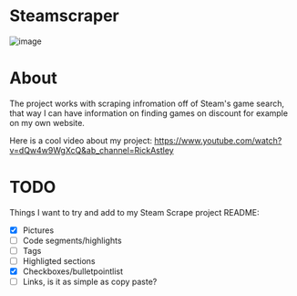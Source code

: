 # Steamscraper

![image](https://github.com/Wilisimple4u/SteamScrape/assets/112163287/5c06ab44-ddbf-44b8-94c6-5c757baada0f)

#

# About

The project works with scraping infromation off of Steam's game search, that way I can have information on finding games on discount for example on my own website.  

Here is a cool video about my project: https://www.youtube.com/watch?v=dQw4w9WgXcQ&ab_channel=RickAstley

#

# TODO

Things I want to try and add to my Steam Scrape project README:
- [x] Pictures
- [ ] Code segments/highlights
- [ ] Tags
- [ ] Highligted sections
- [x] Checkboxes/bulletpointlist
- [ ] Links, is it as simple as copy paste?
